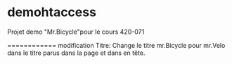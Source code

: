demohtaccess
============

Projet demo "Mr.Bicycle"pour le cours 420-071

============
modification Titre: Change le titre mr.Bicycle pour mr.Velo dans le titre parus dans la page et dans en tête.
